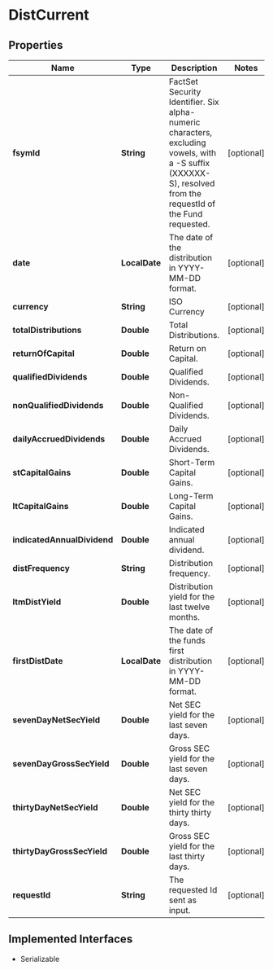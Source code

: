 

# DistCurrent


## Properties

Name | Type | Description | Notes
------------ | ------------- | ------------- | -------------
**fsymId** | **String** | FactSet Security Identifier. Six alpha-numeric characters, excluding vowels, with a -S suffix (XXXXXX-S), resolved from the requestId of the Fund requested. |  [optional]
**date** | **LocalDate** | The date of the distribution in YYYY-MM-DD format. |  [optional]
**currency** | **String** | ISO Currency |  [optional]
**totalDistributions** | **Double** | Total Distributions. |  [optional]
**returnOfCapital** | **Double** | Return on Capital. |  [optional]
**qualifiedDividends** | **Double** | Qualified Dividends. |  [optional]
**nonQualifiedDividends** | **Double** | Non-Qualified Dividends. |  [optional]
**dailyAccruedDividends** | **Double** | Daily Accrued Dividends. |  [optional]
**stCapitalGains** | **Double** | Short-Term Capital Gains. |  [optional]
**ltCapitalGains** | **Double** | Long-Term Capital Gains. |  [optional]
**indicatedAnnualDividend** | **Double** | Indicated annual dividend. |  [optional]
**distFrequency** | **String** | Distribution frequency. |  [optional]
**ltmDistYield** | **Double** | Distribution yield for the last twelve months. |  [optional]
**firstDistDate** | **LocalDate** | The date of the funds first distribution in YYYY-MM-DD format. |  [optional]
**sevenDayNetSecYield** | **Double** | Net SEC yield for the last seven days. |  [optional]
**sevenDayGrossSecYield** | **Double** | Gross SEC yield for the last seven days. |  [optional]
**thirtyDayNetSecYield** | **Double** | Net SEC yield for the thirty thirty days. |  [optional]
**thirtyDayGrossSecYield** | **Double** | Gross SEC yield for the last thirty days. |  [optional]
**requestId** | **String** | The requested Id sent as input. |  [optional]


## Implemented Interfaces

* Serializable


